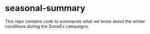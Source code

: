 # seasonal-summary
This repo contains code to summarize what we know about the winter conditions during the SnowEx campaigns. 
